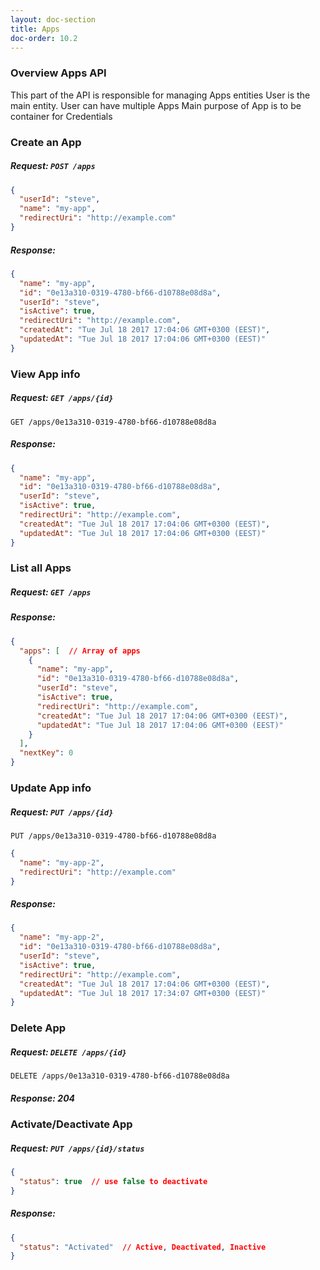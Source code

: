 ```yaml
---
layout: doc-section
title: Apps
doc-order: 10.2
---
```


### Overview Apps API

This part of the API is responsible for managing Apps entities 
User is the main entity. User can have multiple Apps
Main purpose of App is to be container for Credentials

### Create an App
##### Request: `POST /apps`

```json
{
  "userId": "steve",
  "name": "my-app",
  "redirectUri": "http://example.com"
}
```
##### Response:
```json
{
  "name": "my-app",
  "id": "0e13a310-0319-4780-bf66-d10788e08d8a",
  "userId": "steve",
  "isActive": true,
  "redirectUri": "http://example.com",
  "createdAt": "Tue Jul 18 2017 17:04:06 GMT+0300 (EEST)",
  "updatedAt": "Tue Jul 18 2017 17:04:06 GMT+0300 (EEST)"
}
```

### View App info

##### Request: `GET /apps/{id}` 
`GET /apps/0e13a310-0319-4780-bf66-d10788e08d8a` 

##### Response:
```json
{
  "name": "my-app",
  "id": "0e13a310-0319-4780-bf66-d10788e08d8a",
  "userId": "steve",
  "isActive": true,
  "redirectUri": "http://example.com",
  "createdAt": "Tue Jul 18 2017 17:04:06 GMT+0300 (EEST)",
  "updatedAt": "Tue Jul 18 2017 17:04:06 GMT+0300 (EEST)"
}
```

### List all Apps

##### Request: `GET /apps`

##### Response: 
```json
{
  "apps": [  // Array of apps
    {
      "name": "my-app",
      "id": "0e13a310-0319-4780-bf66-d10788e08d8a",
      "userId": "steve",
      "isActive": true,
      "redirectUri": "http://example.com",
      "createdAt": "Tue Jul 18 2017 17:04:06 GMT+0300 (EEST)",
      "updatedAt": "Tue Jul 18 2017 17:04:06 GMT+0300 (EEST)"
    }
  ],
  "nextKey": 0  
}
```

### Update App info

##### Request: `PUT /apps/{id}` 
`PUT /apps/0e13a310-0319-4780-bf66-d10788e08d8a` 
```json
{
  "name": "my-app-2",
  "redirectUri": "http://example.com"
}
```

##### Response:
```json
{
  "name": "my-app-2",
  "id": "0e13a310-0319-4780-bf66-d10788e08d8a",
  "userId": "steve",
  "isActive": true,
  "redirectUri": "http://example.com",
  "createdAt": "Tue Jul 18 2017 17:04:06 GMT+0300 (EEST)",
  "updatedAt": "Tue Jul 18 2017 17:34:07 GMT+0300 (EEST)"
}
```

### Delete App

##### Request: `DELETE /apps/{id}` 
`DELETE /apps/0e13a310-0319-4780-bf66-d10788e08d8a` 

##### Response: 204

### Activate/Deactivate App
##### Request: `PUT /apps/{id}/status`
```json
{
  "status": true  // use false to deactivate
}  
```

##### Response:
```json
{
  "status": "Activated"  // Active, Deactivated, Inactive
}
```